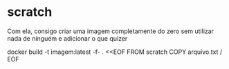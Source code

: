 # scratch

Com ela, consigo criar uma imagem completamente do zero sem utilizar nada de ninguém e adicionar o que quizer

docker build -t imagem:latest -f- . <<EOF
FROM scratch
COPY arquivo.txt /
EOF

